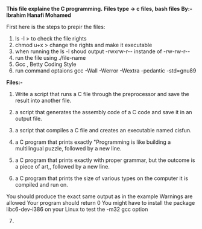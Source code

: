 **This file explaine the C programming.**
**Files type -> c files, bash files**
**By:- Ibrahim Hanafi Mohamed**

First here is the steps to prepir the files:
1. ls -l > to check the file rights
2. chmod u+x > change the rights and make it executable
3. when running the ls -l shoud output -rwxrw-r-- instande of -rw-rw-r--
4. run the file using ./file-name
5. Gcc , Betty Coding Style
6. run command optaions gcc -Wall -Werror -Wextra -pedantic -std=gnu89 

**Files:-**
1. Write a script that runs a C file through the preprocessor and save the result into another file.

2. a script that generates the assembly code of a C code and save it in an output file.

3. a script that compiles a C file and creates an executable named cisfun.

4. a C program that prints exactly "Programming is like building a multilingual puzzle, followed by a new line.

5. a C program that prints exactly with proper grammar, but the outcome is a piece of art,, followed by a new line.

6. a C program that prints the size of various types on the computer it is compiled and run on.

You should produce the exact same output as in the example
Warnings are allowed
Your program should return 0
You might have to install the package libc6-dev-i386 on your Linux to test the -m32 gcc option

7. 